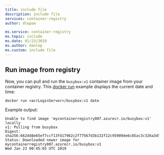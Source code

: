 ```yaml
---
title: include file
description: include file
services: container-registry
author: dlepow

ms.service: container-registry
ms.topic: include
ms.date: 01/23/2019
ms.author: danlep
ms.custom: include file
---
```


## Run image from registry

Now, you can pull and run the `busybox:v1` container image from your container registry. This [docker run][docker-run] example displays the current date and time:

```Docker
docker run <acrLoginServer>/busybox:v1 date 
```

Example output: 

```
Unable to find image 'mycontainerregistry007.azurecr.io/busybox:v1' locally
v1: Pulling from busybox
Digest: sha256:662dd8e65ef7ccf13f417962c2f77567d3b132f12c95909de6c85ac3c326a345
Status: Downloaded newer image for mycontainerregistry007.azurecr.io/busybox:v1
Wed Jan 23 00:45:03 UTC 2019
```

<!-- LINKS - External -->
[docker-run]: https://docs.docker.com/engine/reference/commandline/run/
